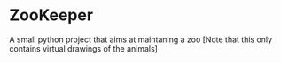# ZooKeeper
A small python project that aims at maintaning a zoo
[Note that this only contains virtual drawings of the animals]
